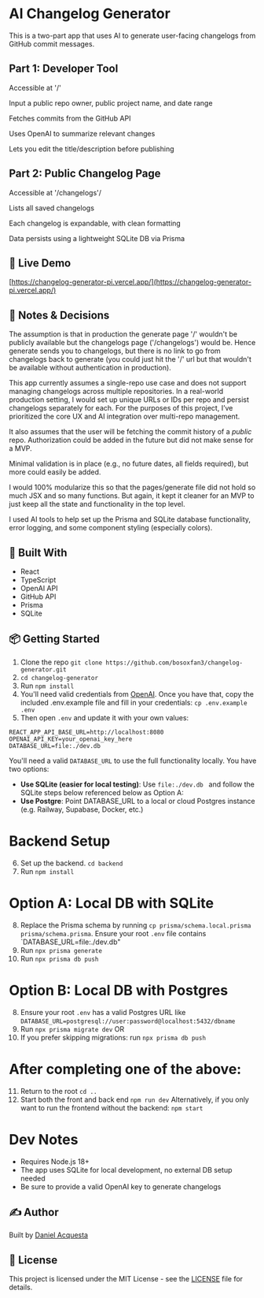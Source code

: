 # AI Changelog Generator

This is a two-part app that uses AI to generate user-facing changelogs from GitHub commit messages.

## Part 1: Developer Tool

Accessible at '/'

Input a public repo owner, public project name, and date range

Fetches commits from the GitHub API

Uses OpenAI to summarize relevant changes

Lets you edit the title/description before publishing

## Part 2: Public Changelog Page

Accessible at '/changelogs'/

Lists all saved changelogs

Each changelog is expandable, with clean formatting

Data persists using a lightweight SQLite DB via Prisma

## 🚀 Live Demo

[https://changelog-generator-pi.vercel.app/](https://changelog-generator-pi.vercel.app/)

## 🧠 Notes & Decisions

The assumption is that in production the generate page '/' wouldn't be publicly available but the changelogs page ('/changelogs') would be. Hence generate sends you to changelogs, but there is no link to go from changelogs back to generate (you could just hit the '/' url but that wouldn't be available without authentication in production).

This app currently assumes a single-repo use case and does not support managing changelogs across multiple repositories. In a real-world production setting, I would set up unique URLs or IDs per repo and persist changelogs separately for each. For the purposes of this project, I’ve prioritized the core UX and AI integration over multi-repo management.

It also assumes that the user will be fetching the commit history of a _public_ repo. Authorization could be added in the future but did not make sense for a MVP.

Minimal validation is in place (e.g., no future dates, all fields required), but more could easily be added.

I would 100% modularize this so that the pages/generate file did not hold so much JSX and so many functions. But again, it kept it cleaner for an MVP to just keep all the state and functionality in the top level.

I used AI tools to help set up the Prisma and SQLite database functionality, error logging, and some component styling (especially colors).

## 🔧 Built With

-   React
-   TypeScript
-   OpenAI API
-   GitHub API
-   Prisma
-   SQLite

## 📦 Getting Started

1. Clone the repo `git clone https://github.com/bosoxfan3/changelog-generator.git`
2. `cd changelog-generator`
3. Run `npm install`
4. You'll need valid credentials from [OpenAI](https://platform.openai.com/docs/overview). Once you have that, copy the included .env.example file and fill in your credentials:
   `cp .env.example .env`
5. Then open `.env` and update it with your own values:

```
REACT_APP_API_BASE_URL=http://localhost:8080
OPENAI_API_KEY=your_openai_key_here
DATABASE_URL=file:./dev.db
```

You'll need a valid `DATABASE_URL` to use the full functionality locally. You have two options:

-   **Use SQLite (easier for local testing)**: Use `file:./dev.db ` and follow the SQLite steps below referenced below as Option A:
-   **Use Postgre**: Point DATABASE_URL to a local or cloud Postgres instance (e.g. Railway, Supabase, Docker, etc.)

# Backend Setup

6. Set up the backend. `cd backend`
7. Run `npm install`

# Option A: Local DB with SQLite

8. Replace the Prisma schema by running `cp prisma/schema.local.prisma prisma/schema.prisma`. Ensure your root `.env` file contains `DATABASE_URL=file:./dev.db"
9. Run `npx prisma generate`
10. Run `npx prisma db push`

# Option B: Local DB with Postgres

8. Ensure your root `.env` has a valid Postgres URL like `DATABASE_URL=postgresql://user:password@localhost:5432/dbname`
9. Run `npx prisma migrate dev` OR
10. If you prefer skipping migrations: run `npx prisma db push`

# After completing one of the above:

11. Return to the root `cd ..`
12. Start both the front and back end `npm run dev`
    Alternatively, if you only want to run the frontend without the backend:
    `npm start`

# Dev Notes

-   Requires Node.js 18+
-   The app uses SQLite for local development, no external DB setup needed
-   Be sure to provide a valid OpenAI key to generate changelogs

## ✍️ Author

Built by [Daniel Acquesta](https://danielacquesta.dev)

## 📄 License

This project is licensed under the MIT License - see the [LICENSE](LICENSE) file for details.
